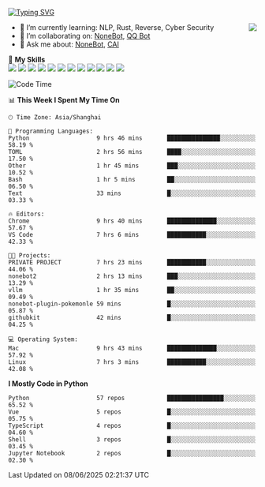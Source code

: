 [![Typing SVG](https://readme-typing-svg.herokuapp.com?size=25&duration=2500&color=8C43EA&vCenter=true&width=200&height=40&lines=Hi+there+%F0%9F%91%8B%F0%9F%8F%BB;I'm+yanyongyu)](https://git.io/typing-svg)

<a href="#">
  <img align="right" src="https://github-readme-stats.vercel.app/api?username=yanyongyu&count_private=true&show_icons=true&bg_color=15,f2f7fd,E0EAFC" />
</a>

- 🌱 I’m currently learning: NLP, Rust, Reverse, Cyber Security
- 👯 I’m collaborating on: [NoneBot](https://github.com/nonebot), [QQ Bot](https://github.com/Mrs4s/go-cqhttp)
- 💬 Ask me about: [NoneBot](https://github.com/nonebot), [CAI](https://github.com/cscs181/CAI)

🌟 **My Skills**  
![](https://img.shields.io/badge/-Python-3e74a2?style=flat-square&logo=Python&logoColor=fff)
![](https://img.shields.io/badge/-TypeScript-3178C6?style=flat-square&logo=TypeScript&logoColor=fff)
![](https://img.shields.io/badge/-Vue-4fc08d?style=flat-square&logo=Vue.js&logoColor=fff)
![](https://img.shields.io/badge/-React-2d98ce?style=flat-square&logo=React&logoColor=fff)
![](https://img.shields.io/badge/-FastAPI-009688?style=flat-square&logo=FastAPI&logoColor=fff)
![](https://img.shields.io/badge/-Linux-000000?style=flat-square&logo=Linux&logoColor=fff)
![](https://img.shields.io/badge/-Docker-2496ED?style=flat-square&logo=Docker&logoColor=fff)
![](https://img.shields.io/badge/-Kubernetes-326CE5?style=flat-square&logo=Kubernetes&logoColor=fff)
![](https://img.shields.io/badge/-GitHub%20Actions-2088FF?style=flat-square&logo=GitHubActions&logoColor=fff)
![](https://img.shields.io/badge/-PostgreSQL-4169E1?style=flat-square&logo=PostgreSQL&logoColor=fff)
![](https://img.shields.io/badge/-Redis-DC382D?style=flat-square&logo=Redis&logoColor=fff)
![](https://img.shields.io/badge/-MongoDB-47A248?style=flat-square&logo=MongoDB&logoColor=fff)

<!--START_SECTION:waka-->
![Code Time](http://img.shields.io/badge/Code%20Time-7%2C638%20hrs%2011%20mins-blue)

📊 **This Week I Spent My Time On** 

```text
🕑︎ Time Zone: Asia/Shanghai

💬 Programming Languages: 
Python                   9 hrs 46 mins       ███████████████░░░░░░░░░░   58.19 % 
TOML                     2 hrs 56 mins       ████░░░░░░░░░░░░░░░░░░░░░   17.50 % 
Other                    1 hr 45 mins        ███░░░░░░░░░░░░░░░░░░░░░░   10.52 % 
Bash                     1 hr 5 mins         ██░░░░░░░░░░░░░░░░░░░░░░░   06.50 % 
Text                     33 mins             █░░░░░░░░░░░░░░░░░░░░░░░░   03.33 % 

🔥 Editors: 
Chrome                   9 hrs 40 mins       ██████████████░░░░░░░░░░░   57.67 % 
VS Code                  7 hrs 6 mins        ███████████░░░░░░░░░░░░░░   42.33 % 

🐱‍💻 Projects: 
PRIVATE PROJECT          7 hrs 23 mins       ███████████░░░░░░░░░░░░░░   44.06 % 
nonebot2                 2 hrs 13 mins       ███░░░░░░░░░░░░░░░░░░░░░░   13.29 % 
vllm                     1 hr 35 mins        ██░░░░░░░░░░░░░░░░░░░░░░░   09.49 % 
nonebot-plugin-pokemonle 59 mins             █░░░░░░░░░░░░░░░░░░░░░░░░   05.87 % 
githubkit                42 mins             █░░░░░░░░░░░░░░░░░░░░░░░░   04.25 % 

💻 Operating System: 
Mac                      9 hrs 43 mins       ██████████████░░░░░░░░░░░   57.92 % 
Linux                    7 hrs 3 mins        ███████████░░░░░░░░░░░░░░   42.08 % 
```

**I Mostly Code in Python** 

```text
Python                   57 repos            ████████████████░░░░░░░░░   65.52 % 
Vue                      5 repos             █░░░░░░░░░░░░░░░░░░░░░░░░   05.75 % 
TypeScript               4 repos             █░░░░░░░░░░░░░░░░░░░░░░░░   04.60 % 
Shell                    3 repos             █░░░░░░░░░░░░░░░░░░░░░░░░   03.45 % 
Jupyter Notebook         2 repos             █░░░░░░░░░░░░░░░░░░░░░░░░   02.30 % 
```




 Last Updated on 08/06/2025 02:21:37 UTC
<!--END_SECTION:waka-->
